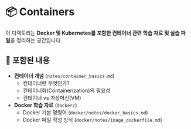 # 📦 Containers

이 디렉토리는 **Docker 및 Kubernetes를 포함한 컨테이너 관련 학습 자료 및 실습 파일**을 정리하는 공간입니다.

## 📌 포함된 내용

- **컨테이너 개념** (`notes/container_basics.md`)
  - 컨테이너란 무엇인가?
  - 컨테이너화(Containerization)의 필요성
  - 컨테이너 vs 가상머신(VM)
- **Docker 학습 자료** (`docker/`)
  - Docker 기본 명령어 (`docker/notes/docker_basics.md`)
  - Docker 파일 작성 방식 (`docker/notes/image_dockerfile.md`)
